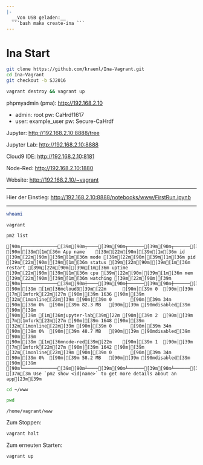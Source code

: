 ```yaml
---
|-
  __Von USB geladen:__
  ```bash make create-ina ```
---
```


# Ina Start

```bash
git clone https://github.com/kraeml/Ina-Vagrant.git
cd Ina-Vagrant
git checkout -b SJ2016
```

```bash
vagrant destroy && vagrant up
```

phpmyadmin (pma): <http://192.168.2.10>

- admin: root pw: CaHrdf1617
- user: example_user pw: Secure-CaHrdf

Jupyter: <http://192.168.2.10:8888/tree>

Jupyter Lab: <http://192.168.2.10:8888>

Cloud9 IDE: <http://192.168.2.10:8181>

Node-Red: <http://192.168.2.10:1880>

Website: <http://192.168.2.10/~vagrant>

--------------------------------------------------------------------------------

Hier der Einstieg: <http://192.168.2.10:8888/notebooks/www/FirstRun.ipynb>

--------------------------------------------------------------------------------

```bash
whoami
```

```
vagrant
```

```bash
pm2 list
```

```
[90m┌─────────────[39m[90m┬────[39m[90m┬──────[39m[90m┬──────[39m[90m┬────────[39m[90m┬─────────[39m[90m┬────────[39m[90m┬─────[39m[90m┬───────────[39m[90m┬──────────┐[39m
[90m│[39m[1m[36m App name    [39m[22m[90m│[39m[1m[36m id [39m[22m[90m│[39m[1m[36m mode [39m[22m[90m│[39m[1m[36m pid  [39m[22m[90m│[39m[1m[36m status [39m[22m[90m│[39m[1m[36m restart [39m[22m[90m│[39m[1m[36m uptime [39m[22m[90m│[39m[1m[36m cpu [39m[22m[90m│[39m[1m[36m mem       [39m[22m[90m│[39m[1m[36m watching [39m[22m[90m│[39m
[90m├─────────────[39m[90m┼────[39m[90m┼──────[39m[90m┼──────[39m[90m┼────────[39m[90m┼─────────[39m[90m┼────────[39m[90m┼─────[39m[90m┼───────────[39m[90m┼──────────┤[39m
[90m│[39m [1m[36mcloud9[39m[22m      [90m│[39m 0  [90m│[39m [7m[1mfork[22m[27m [90m│[39m 1636 [90m│[39m [32m[1monline[22m[39m [90m│[39m 0       [90m│[39m 34m    [90m│[39m 0%  [90m│[39m 82.3 MB   [90m│[39m [90mdisabled[39m [90m│[39m
[90m│[39m [1m[36mjupyter-lab[39m[22m [90m│[39m 2  [90m│[39m [7m[1mfork[22m[27m [90m│[39m 1648 [90m│[39m [32m[1monline[22m[39m [90m│[39m 0       [90m│[39m 34m    [90m│[39m 0%  [90m│[39m 48.7 MB   [90m│[39m [90mdisabled[39m [90m│[39m
[90m│[39m [1m[36mnode-red[39m[22m    [90m│[39m 1  [90m│[39m [7m[1mfork[22m[27m [90m│[39m 1642 [90m│[39m [32m[1monline[22m[39m [90m│[39m 0       [90m│[39m 34m    [90m│[39m 0%  [90m│[39m 58.2 MB   [90m│[39m [90mdisabled[39m [90m│[39m
[90m└─────────────[39m[90m┴────[39m[90m┴──────[39m[90m┴──────[39m[90m┴────────[39m[90m┴─────────[39m[90m┴────────[39m[90m┴─────[39m[90m┴───────────[39m[90m┴──────────┘[39m
[37m[3m Use `pm2 show <id|name>` to get more details about an app[23m[39m
```

```bash
cd ~/www
```

```bash
pwd
```

```
/home/vagrant/www
```

Zum Stoppen:

```bash
vagrant halt
```

Zum erneuten Starten:

```bash
vagrant up
```
